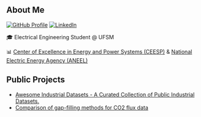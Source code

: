 ## About Me
[![GitHub Profile](https://img.shields.io/badge/GitHub-bernardogoltz-181717?style=flat&logo=github)](https://github.com/bernardogoltz) 
[![LinkedIn](https://img.shields.io/badge/LinkedIn-Bernardo_Ivo_Goltz-blue?style=flat&logo=linkedin)](https://www.linkedin.com/in/bernardo-ivo-goltz-b7b122141/)

🎓 Electrical Engineering Student @ UFSM 

📊 [Center of Excellence in Energy and Power Systems (CEESP)](https://ceesp.ufsm.br) & [National Electric Energy Agency (ANEEL)](https://www.gov.br/aneel/pt-br)

## Public Projects
- [Awesome Industrial Datasets - A Curated Collection of Public Industrial Datasets.](https://github.com/bernardogoltz/awesome-industrial-datasets)
- [Comparison of gap-filling methods for CO2 flux data](https://periodicos.ufsm.br/cienciaenatura/article/view/80997)


